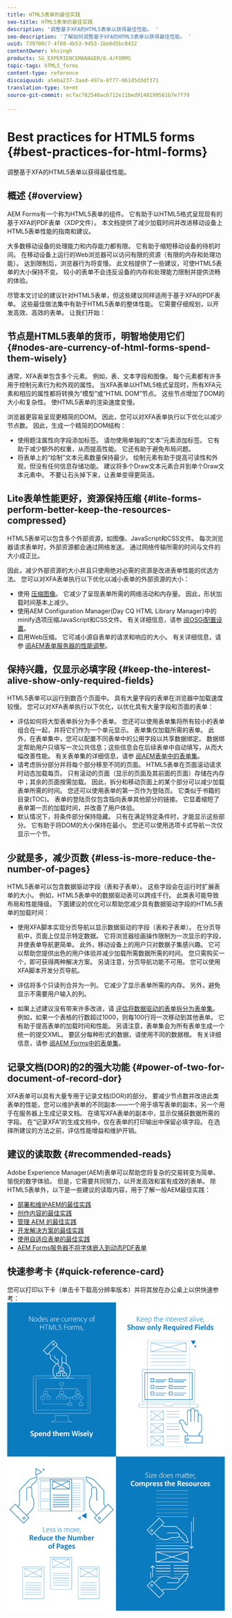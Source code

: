 ```yaml
---
title: HTML5表单的最佳实践
seo-title: HTML5表单的最佳实践
description: '调整基于XFA的HTML5表单以获得最佳性能。 '
seo-description: '了解如何调整基于XFA的HTML5表单以获得最佳性能。 '
uuid: 739700c7-4f88-4b53-9453-1be6d5bc8432
contentOwner: khsingh
products: SG_EXPERIENCEMANAGER/6.4/FORMS
topic-tags: hTML5_forms
content-type: reference
discoiquuid: a5eba237-3aad-497a-8f77-061d5d3df371
translation-type: tm+mt
source-git-commit: ecfac782540ac6712e11bed9148199561b7e7f79

---
```



# Best practices for HTML5 forms  {#best-practices-for-html-forms}

调整基于XFA的HTML5表单以获得最佳性能。

## 概述 {#overview}

AEM Forms有一个称为HTML5表单的组件。 它有助于以HTML5格式呈现现有的基于XFA的PDF表单（XDP文件）。 本文档提供了减少加载时间并改进移动设备上HTML5表单性能的指南和建议。

大多数移动设备的处理能力和内存能力都有限。 它有助于缩短移动设备的待机时间。 在移动设备上运行的Web浏览器可以访问有限的资源（有限的内存和处理功能）。 达到限制后，浏览器行为将变慢。 此文档提供了一些建议，可使HTML5表单的大小保持不变。 较小的表单不会违反设备的内存和处理能力限制并提供流畅的体验。

尽管本文讨论的建议针对HTML5表单，但这些建议同样适用于基于XFA的PDF表单。 这些最佳做法集中有助于HTML5表单的整体性能。 它需要仔细规划，以开发高效、高效的表单。 让我们开始：

## 节点是HTML5表单的货币，明智地使用它们 {#nodes-are-currency-of-html-forms-spend-them-wisely}

通常，XFA表单包含多个元素。 例如，表、文本字段和图像。 每个元素都有许多用于控制元素行为和外观的属性。 当XFA表单以HTML5格式呈现时，所有XFA元素和相应的属性都将转换为“模型”或“HTML DOM”节点。 这些节点增加了DOM的大小和复杂性。 使HTML5表单的渲染速度变慢。

浏览器更容易呈现更精简的DOM。 因此，您可以对XFA表单执行以下优化以减少节点数。 因此，生成一个精简的DOM结构：

* 使用题注属性向字段添加标签。 请勿使用单独的“文本”元素添加标签。 它有助于减少额外的权重，从而提高性能。 它还有助于避免布局问题。
* 将表单上的“绘制”文本元素数量保持最少。 绘制元素有助于提高可读性和外观，但没有任何信息存储功能。 建议将多个Draw文本元素合并到单个Draw文本元素中。 不要让石头掉下来，让表单变得更简洁。

## Lite表单性能更好，资源保持压缩 {#lite-forms-perform-better-keep-the-resources-compressed}

HTML5表单可以包含多个外部资源，如图像、JavaScript和CSS文件。 每次浏览器请求表单时，外部资源都会通过网络发送。 通过网络传输所需的时间与文件的大小成正比。

因此，减少外部资源的大小并且只使用绝对必需的资源是改进表单性能的优选方法。 您可以对XFA表单执行以下优化以减小表单的外部资源的大小：

* 使用 [压缩图像](/help/assets/best-practices-for-optimizing-the-quality-of-your-images.md)。 它减少了呈现表单所需的网络活动和内存量。 因此，形状加载时间基本上减少。
* 使用AEM Configuration Manager(Day CQ HTML Library Manager)中的minify选项压缩JavaScript和CSS文件。 有关详细信息，请参 [阅OSGi配置设置](/help/sites-deploying/osgi-configuration-settings.md)。
* 启用Web压缩。 它可减小源自表单的请求和响应的大小。 有关详细信息，请参 [阅AEM表单服务器的性能调整](https://helpx.adobe.com/cn/aem-forms/6-3/performance-tuning-aem-forms.html)。

## 保持兴趣，仅显示必填字段 {#keep-the-interest-alive-show-only-required-fields}

HTML5表单可以运行到数百个页面中。 具有大量字段的表单在浏览器中加载速度较慢。 您可以对XFA表单执行以下优化，以优化具有大量字段和页面的表单：

* 评估如何将大型表单拆分为多个表单。 您还可以使用表单集将所有较小的表单组合在一起，并将它们作为一个单元显示。 表单集仅加载所需的表单。 此外，在表单集中，您可以配置不同表单中的公用字段以共享数据绑定。 数据绑定帮助用户只填写一次公共信息；这些信息会在后续表单中自动填写，从而大幅改善性能。 有关表单集的详细信息，请参 [阅AEM表单中的表单集](https://helpx.adobe.com/aem-forms/6-3/formset-in-aem-forms.html)。
* 请考虑拆分部分并将每个部分移至不同的页面。 HTML5表单在页面滚动请求时动态加载每页。 只有滚动的页面（显示的页面及其前面的页面）存储在内存中；其余的页面按需加载。 因此，拆分和移动页面上的某个部分可以减少加载表单所需的时间。 您还可以使用表单的第一页作为登陆页。 它类似于书籍的目录(TOC)。 表单的登陆页仅包含指向表单其他部分的链接。 它显着缩短了表单第一页的加载时间，并改善了用户体验。
* 默认情况下，将条件部分保持隐藏。 只有在满足特定条件时，才能显示这些部分。 它有助于将DOM的大小保持在最小。 您还可以使用选项卡式导航一次仅显示一个节。

## 少就是多，减少页数 {#less-is-more-reduce-the-number-of-pages}

HTML5表单可以包含数据驱动字段（表和子表单）。 这些字段会在运行时扩展表单的大小。 例如，HTML5表单中的数据驱动表可以跨成千行。 此类表可能导致布局和性能降级。 下面建议的优化可以帮助您减少具有数据驱动字段的HTML5表单的加载时间：

* 使用XFA脚本实现分页导航以显示数据驱动的字段（表和子表单）。 在分页导航中，页面上仅显示特定数据。 它将浏览器绘画操作限制为一次显示的字段，并使表单导航更简单。 此外，移动设备上的用户只对数据子集感兴趣。 它可以帮助您提供出色的用户体验并减少加载所需数据所需的时间。 您只需购买一个，即可获得两种解决方案。  另请注意，分页导航功能不可用。 您可以使用XFA脚本开发分页导航。

* 评估将多个只读列合并为一列。 它减少了显示表单所需的内存。 另外，避免显示不需要用户输入的列。
* 如果上述建议没有带来许多改进，请 [评估将数据驱动的表单拆分为表单集](https://helpx.adobe.com/aem-forms/6-3/formset-in-aem-forms.html)。 例如，如果一个表格的行数超过1000，则每100行将一次移动到其他表单。 它有助于提高表单的加载时间和性能。  另请注意，表单集会为所有表单生成一个统一的提交XML。 要区分每种形式的数据，请使用不同的数据根。 有关详细信息，请参 [阅AEM Forms中的表单集](https://helpx.adobe.com/aem-forms/6-3/formset-in-aem-forms.html)。

## 记录文档(DOR)的2的强大功能 {#power-of-two-for-document-of-record-dor}

XFA表单可以具有大量专用于记录文档(DOR)的部分。 要减少节点数并改进此类表单的性能，您可以维护表单的不同副本——一个用于填写表单的副本，另一个用于在服务器上生成记录文档。 在填写XFA表单的副本中，显示仅捕获数据所需的字段。 在“记录XFA”的生成文档中，仅在表单的打印输出中保留必填字段。 在选择所建议的方法之前，评估性能增益和维护开销。

## 建议的读取数 {#recommended-reads}

Adobe Experience Manager(AEM)表单可以帮助您将复杂的交易转变为简单、愉悦的数字体验。 但是，它需要共同努力，以开发高效和富有成效的表单。 除HTML5表单外，以下是一些建议的读取内容，用于了解一般AEM最佳实践：

* [部署和维护AEM的最佳实践](/help/sites-deploying/best-practices.md)
* [创作内容的最佳实践](/help/sites-authoring/best-practices.md)
* [管理 AEM 的最佳实践](/help/sites-administering/administer-best-practices.md)
* [开发解决方案的最佳实践](/help/sites-developing/best-practices.md)
* [使用自适应表单的最佳实践](/help/forms/using/adaptive-forms-best-practices.md)
* [AEM Forms服务器不将字体嵌入到动态PDF表单](https://helpx.adobe.com/aem-forms/kb/aem-forms-server-does-not-embed-fonts-to-dynamic-pdf-form.html)

## 快速参考卡 {#quick-reference-card}

您可以打印以下卡（单击卡下载高分辨率版本）并将其放在办公桌上以供快速参考：[![HTML5 Forms最佳实践快速参考卡](do-not-localize/best-practices_reference_card.png)](assets/html5_forms_best_practices_reference_card.pdf)